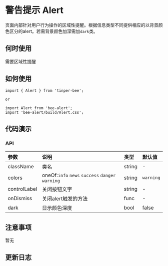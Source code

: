# 警告提示 Alert

页面内部针对用户行为操作的区域性提醒。根据信息类型不同提供相应的以背景颜色区分的alert。若需背景颜色加深需加`dark`类。

## 何时使用

需要区域性提醒

## 如何使用

```
import { Alert } from 'tinper-bee';

or

import Alert from 'bee-alert';
import 'bee-alert/build/Alert.css';

```

## 代码演示

### API

|参数|说明|类型|默认值|
|:--|:---|:--|:---|
|className|类名|string|-|
|colors|oneOf:`info` `news` `success` `danger` `warning`|string|`warning`|
|controlLabel|关闭按钮文字|string|-|
|onDismiss|关闭alert触发的方法|func|-|
|dark|显示颜色深度|bool|false|


## 注意事项

暂无

## 更新日志
